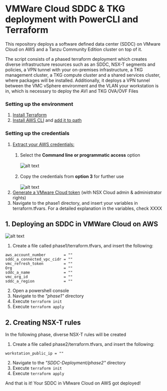 # VMWare Cloud SDDC & TKG deployment with PowerCLI and Terraform

This repository deploys a software defined data center (SDDC) on VMware Cloud on AWS and a Tanzu Community Edition cluster on top of it.

The script consists of a phased terraform deployment which creates diverse infrastructure resources such as an SDDC, NSX-T segments and policies, a VPN tunnel with your on-premises 
infrastructure, a TKG management cluster, a TKG compute cluster and a shared services cluster, where packages will be installed. 
Additionally, it deploys a VPN tunnel between the VMC vSphere environment and the VLAN
your workstation is in, which is necessary to deploy the AVI and TKG OVA/OVF Files

### Setting up the environment

1. [Install Terraform](https://learn.hashicorp.com/tutorials/terraform/install-cli)
2. [Install AWS CLI](https://docs.aws.amazon.com/cli/latest/userguide/install-cliv2-windows.html) and [add it to path](https://docs.aws.amazon.com/cli/latest/userguide/install-windows.html#awscli-install-windows-path)

### Setting up the credentials

1. [Extract your AWS credentials:](https://registry.terraform.io/providers/hashicorp/aws/latest/docs#authentication) <br/> <br/>
   1. Select the **Command line or programmatic access** option <br/>  <br/>
   ![alt text](SDDC-Deployment/images/aws_credentials_step1.png) <br/>  <br/>
   1. Copy the credentials from **option 3** for further use   <br/>  <br/>
   ![alt text](SDDC-Deployment/images/aws_credentials_step2.png)
2. [Generate a VMware Cloud token](https://docs.vmware.com/en/VMware-Cloud-services/services/Using-VMware-Cloud-Services/GUID-E2A3B1C1-E9AD-4B00-A6B6-88D31FCDDF7C.html) (with NSX Cloud admin & administrator rights)
3. Navigate to the phase1 directory, and insert your variables in terraform.tfvars. For a detailed explanation in the variables, check XXXX





## 1. Deploying an SDDC in VMWare Cloud on AWS

![alt text](SDDC-Deployment/images/vmc_on_aws.png)
1. Create a file called phase1/terraform.tfvars, and insert the following:
```
aws_account_number        = ""
sddc_a_connected_vpc_cidr = ""
vmc_refresh_token         = ""
Org                       = ""
sddc_a_name               = ""
vmc_org_id                = ""
sddc_a_region             = ""
```
2. Open a powershell console
3. Navigate to the *"phase1"* directory
4. Execute `terraform init`
5. Execute `terraform apply`


## 2. Creating NSX-T rules

In the following phase, diverse NSX-T rules will be created
1. Create a file called phase2/terraform.tfvars, and insert the following:
```
workstation_public_ip = ""
```
2. Navigate to the *"SDDC-Deployment/phase2"* directory
3. Execute `terraform init`
4. Execute `terraform apply`

And that is it! Your SDDC in VMware Cloud on AWS got deployed!